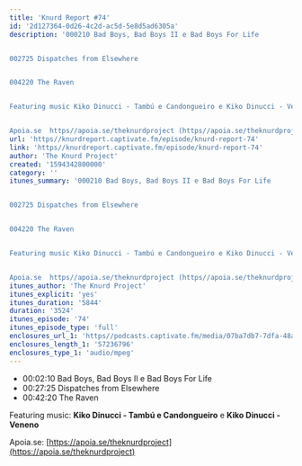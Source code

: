 ```yaml
---
title: 'Knurd Report #74'
id: '2d127364-0d26-4c2d-ac5d-5e8d5ad6305a'
description: '000210 Bad Boys, Bad Boys II e Bad Boys For Life


002725 Dispatches from Elsewhere


004220 The Raven


Featuring music Kiko Dinucci - Tambú e Candongueiro e Kiko Dinucci - Veneno


Apoia.se  https//apoia.se/theknurdproject (https//apoia.se/theknurdproject)'
url: 'https//knurdreport.captivate.fm/episode/knurd-report-74'
link: 'https//knurdreport.captivate.fm/episode/knurd-report-74'
author: 'The Knurd Project'
created: '1594342800000'
category: ''
itunes_summary: '000210 Bad Boys, Bad Boys II e Bad Boys For Life


002725 Dispatches from Elsewhere


004220 The Raven


Featuring music Kiko Dinucci - Tambú e Candongueiro e Kiko Dinucci - Veneno


Apoia.se  https//apoia.se/theknurdproject (https//apoia.se/theknurdproject)'
itunes_author: 'The Knurd Project'
itunes_explicit: 'yes'
itunes_duration: '5844'
duration: '3524'
itunes_episode: '74'
itunes_episode_type: 'full'
enclosures_url_1: 'https//podcasts.captivate.fm/media/07ba7db7-7dfa-48a4-8871-5cb606fa87c7/knurd74.mp3'
enclosures_length_1: '57236796'
enclosures_type_1: 'audio/mpeg'
---
```

*   00:02:10 Bad Boys, Bad Boys II e Bad Boys For Life
*   00:27:25 Dispatches from Elsewhere
*   00:42:20 The Raven

Featuring music: **Kiko Dinucci - Tambú e Candongueiro** e **Kiko Dinucci - Veneno**

Apoia.se: [https://apoia.se/theknurdproject](https://apoia.se/theknurdproject)